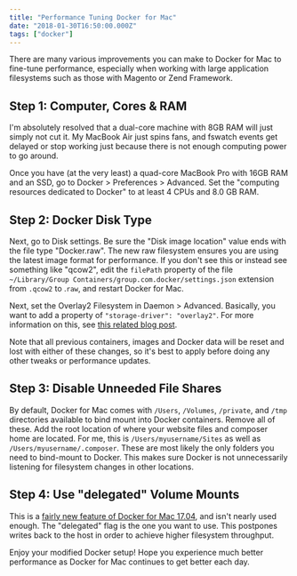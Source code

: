 ```yaml
---
title: "Performance Tuning Docker for Mac"
date: "2018-01-30T16:50:00.000Z"
tags: ["docker"]
---
```


There are many various improvements you can make to Docker for Mac to fine-tune performance, especially when working with large application filesystems such as those with Magento or Zend Framework.

## Step 1: Computer, Cores & RAM

I'm absolutely resolved that a dual-core machine with 8GB RAM will just simply not cut it. My MacBook Air just spins fans, and fswatch events get delayed or stop working just because there is not enough computing power to go around.

Once you have (at the very least) a quad-core MacBook Pro with 16GB RAM and an SSD, go to Docker > Preferences > Advanced. Set the "computing resources dedicated to Docker" to at least 4 CPUs and 8.0 GB RAM.

## Step 2: Docker Disk Type

Next, go to Disk settings. Be sure the "Disk image location" value ends with the file type "Docker.raw". The new raw filesystem ensures you are using the latest image format for performance. If you don't see this or instead see something like "qcow2", edit the `filePath` property of the file `~/Library/Group Containers/group.com.docker/settings.json` extension from `.qcow2` to .`raw`, and restart Docker for Mac.

Next, set the Overlay2 Filesystem in Daemon > Advanced. Basically, you want to add a property of `"storage-driver": "overlay2"`. For more information on this, see <a href="http://markshust.com/2017/03/02/making-docker-mac-faster-overlay2-filesystem" target="_blank">this related blog post</a>.

Note that all previous containers, images and Docker data will be reset and lost with either of these changes, so it's best to apply before doing any other tweaks or performance updates.

## Step 3: Disable Unneeded File Shares

By default, Docker for Mac comes with `/Users`, `/Volumes`, `/private`, and `/tmp` directories available to bind mount into Docker containers. Remove all of these. Add the root location of where your website files and composer home are located. For me, this is `/Users/myusername/Sites` as well as `/Users/myusername/.composer`. These are most likely the only folders you need to bind-mount to Docker. This makes sure Docker is not unnecessarily listening for filesystem changes in other locations.

## Step 4: Use "delegated" Volume Mounts

This is a <a href="https://docs.docker.com/docker-for-mac/osxfs-caching/" target="_blank">fairly new feature of Docker for Mac 17.04</a>, and isn't nearly used enough. The "delegated" flag is the one you want to use. This postpones writes back to the host in order to achieve higher filesystem throughput.

Enjoy your modified Docker setup! Hope you experience much better performance as Docker for Mac continues to get better each day.
